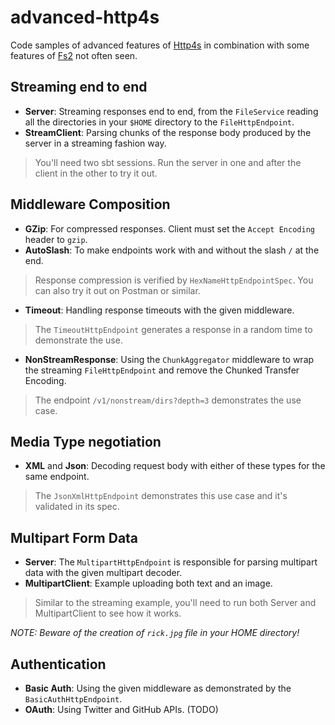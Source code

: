 advanced-http4s
===============

Code samples of advanced features of [Http4s](http://http4s.org/) in combination with some features of [Fs2](https://functional-streams-for-scala.github.io/fs2/) not often seen.

Streaming end to end
--------------------

- **Server**: Streaming responses end to end, from the `FileService` reading all the directories in your `$HOME` directory to the `FileHttpEndpoint`.
- **StreamClient**: Parsing chunks of the response body produced by the server in a streaming fashion way.

> You'll need two sbt sessions. Run the server in one and after the client in the other to try it out.

Middleware Composition
----------------------

- **GZip**: For compressed responses. Client must set the `Accept Encoding` header to `gzip`.
- **AutoSlash**: To make endpoints work with and without the slash `/` at the end.

> Response compression is verified by `HexNameHttpEndpointSpec`. You can also try it out on Postman or similar.

- **Timeout**: Handling response timeouts with the given middleware.

> The `TimeoutHttpEndpoint` generates a response in a random time to demonstrate the use.

- **NonStreamResponse**: Using the `ChunkAggregator` middleware to wrap the streaming `FileHttpEndpoint` and remove the Chunked Transfer Encoding.

> The endpoint `/v1/nonstream/dirs?depth=3` demonstrates the use case.

Media Type negotiation
----------------------

- **XML** and **Json**: Decoding request body with either of these types for the same endpoint.

> The `JsonXmlHttpEndpoint` demonstrates this use case and it's validated in its spec.

Multipart Form Data
-------------------

- **Server**: The `MultipartHttpEndpoint` is responsible for parsing multipart data with the given multipart decoder.
- **MultipartClient**: Example uploading both text and an image.

> Similar to the streaming example, you'll need to run both Server and MultipartClient to see how it works.

*NOTE: Beware of the creation of `rick.jpg` file in your HOME directory!*

Authentication
--------------

- **Basic Auth**: Using the given middleware as demonstrated by the `BasicAuthHttpEndpoint`.
- **OAuth**: Using Twitter and GitHub APIs. (TODO)

